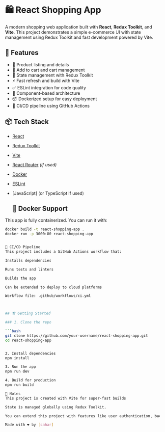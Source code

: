 # 🛍️ React Shopping App

A modern shopping web application built with **React**, **Redux Toolkit**, and **Vite**. This project demonstrates a simple e-commerce UI with state management using Redux Toolkit and fast development powered by Vite.

## 🚀 Features

- 🧾 Product listing and details
- 🛒 Add to cart and cart management
- 💾 State management with Redux Toolkit
- ⚡ Fast refresh and build with Vite
- ✅ ESLint integration for code quality
- 📁 Component-based architecture
- 📦 Dockerized setup for easy deployment
- 🔁 CI/CD pipeline using GitHub Actions

## 📦 Tech Stack

- [React](https://reactjs.org/)
- [Redux Toolkit](https://redux-toolkit.js.org/)
- [Vite](https://vitejs.dev/)
- [React Router](https://reactrouter.com/) *(if used)*
- [Docker](https://www.docker.com/)
- [ESLint](https://eslint.org/)
- [JavaScript] (or TypeScript if used)

  ## 🐳 Docker Support

This app is fully containerized. You can run it with:

```bash
docker build -t react-shopping-app .
docker run -p 3000:80 react-shopping-app


🔁 CI/CD Pipeline
This project includes a GitHub Actions workflow that:

Installs dependencies

Runs tests and linters

Builds the app

Can be extended to deploy to cloud platforms

Workflow file: .github/workflows/ci.yml



## 🛠️ Getting Started

### 1. Clone the repo

```bash
git clone https://github.com/your-username/react-shopping-app.git
cd react-shopping-app


2. Install dependencies
npm install

3. Run the app
npm run dev

4. Build for production
npm run build

📌 Notes
This project is created with Vite for super-fast builds 

State is managed globally using Redux Toolkit.

You can extend this project with features like user authentication, backend integration, filtering/sorting, and more.

Made with ❤️ by [sahar]


